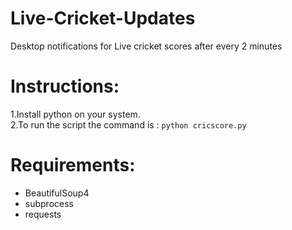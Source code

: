 # Live-Cricket-Updates
Desktop notifications for Live cricket scores after every 2 minutes

# Instructions:
1.Install python on your system.</br>
2.To run the script the command is : `python cricscore.py`

# Requirements:
* BeautifulSoup4</br>
* subprocess </br>
* requests</br>
 
